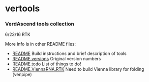 vertools
========

### VerdAscend tools collection

6/23/16 RTK

More info is in other README files:

* [README](/README) Build instructions and brief description of tools
* [README.versions](/README.versions) Original version numbers 
* [README.todo](/README.todo) List of things to do!
* [README.ViennaRNA.RTK](/README.ViennaRNA.RTK) Need to build Vienna library for folding (venpipe)
